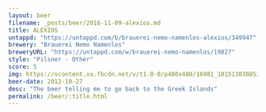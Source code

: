 ```yaml
---
layout: beer
filename: _posts/beer/2016-11-09-alexios.md
title: ALEXIOS
untappd: "https://untappd.com/b/brauerei-nemo-namenlos-alexios/349947"
brewery: "Brauerei Nemo Namenlos"
breweryURL: "https://untappd.com/w/brauerei-nemo-namenlos/19827"
style: "Pilsner - Other"
score: 5
img: https://scontent.xx.fbcdn.net/v/t1.0-0/p480x480/16981_10151303885378745_1227406993_n.jpg?oh=7f98e7a144eea58127290960232fdabf&oe=5911A326
beer-date: 2012-10-27
desc: "The beer telling me to go back to the Greek Islands"
permalink: /beer/:title.html
---
```

